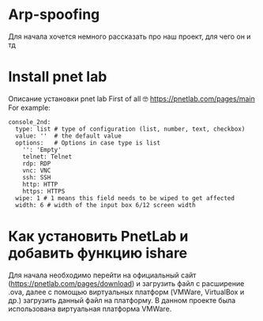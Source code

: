 # Arp-spoofing
Для начала хочется немного рассказать про наш проект, для чего он и тд
# Install pnet lab
Описание установки pnet lab
First of all :nerd_face:
https://pnetlab.com/pages/main
For example:  
```
console_2nd: 
  type: list # type of configuration (list, number, text, checkbox)
  value: ''  # the default value
  options:   # Options in case type is list
    '': 'Empty'
    telnet: Telnet
    rdp: RDP
    vnc: VNC
    ssh: SSH
    http: HTTP
    https: HTTPS
  wipe: 1 # 1 means this field needs to be wiped to get affected
  width: 6 # width of the input box 6/12 screen width
```
# Как установить PnetLab и добавить функцию ishare
Для начала необходимо перейти на официальный сайт (https://pnetlab.com/pages/download) и загрузить файл с расширение .ova, далее с помощью виртуальных платформ (VMWare, VirtualBox и др.) загрузить данный файл на платформу. В данном проекте была использована виртуальная платформа VMWare. 
